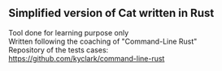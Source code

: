 ## Simplified version of Cat written in Rust
Tool done for learning purpose only  
Written following the coaching of "Command-Line Rust"  
Repository of the tests cases:  
https://github.com/kyclark/command-line-rust
